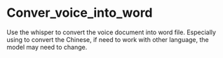 # Conver_voice_into_word
Use the whisper to convert the voice document into word file. Especially using to convert the Chinese, if need to work with other language, the model may need to change.
